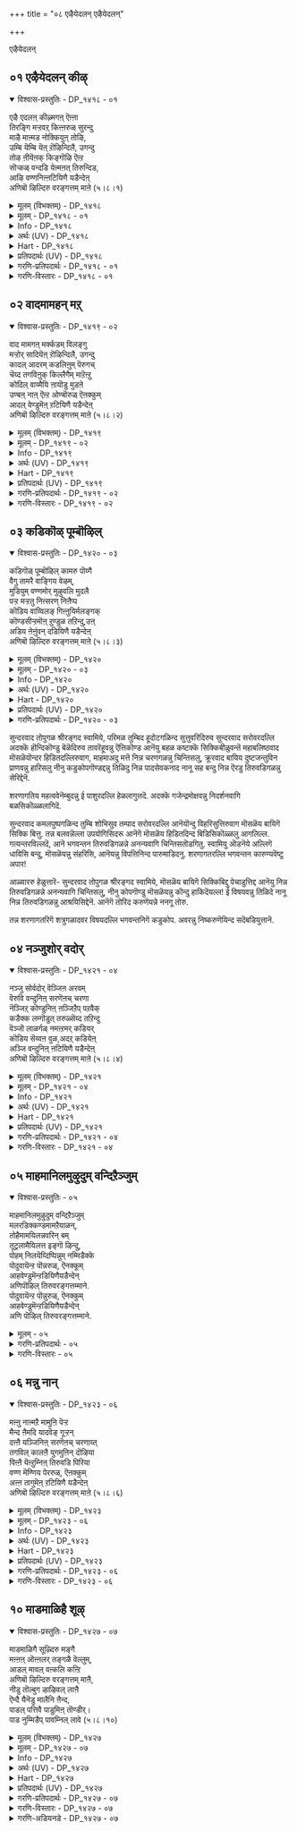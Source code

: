 +++
title = "०८ एऴैयेदलन् एऴैयेदलन्"

+++

एऴैयेदलन्

## ०१ एऴैयेदलन् कीऴ्

<details open><summary>विश्वास-प्रस्तुतिः - DP_१४१८ - ०१</summary>

एऴै एदलऩ् कीऴ्मगऩ् ऎऩ्ऩा  
तिरङ्गि मऱ्ऱवऱ् किऩ्ऩरुळ् सुरन्दु  
माऴै माऩ्मड नोक्कियुऩ् तोऴि,  
उम्बि यॆम्बि यॆऩ् ऱॊऴिन्दिलै, उगन्दु  
तोऴ ऩीयॆऩक् किङ्गॊऴि ऎऩ्ऱ  
सॊऱ्कळ् वन्दडि येऩ्मऩत् तिरुन्दिड,  
आऴि वण्णनिऩ्ऩटियिणै यडैन्देऩ्  
अणिबॊ ऴिल्दिरु वरङ्गत्तम् माऩे (५।८।१)
</details>

<details><summary>मूलम् (विभक्तम्) - DP_१४१८</summary>

१४१८ ## एऴै एदलऩ् कीऴ्मगऩ् ऎऩ्ऩादु   
इरङ्गि * मऱ्ऱु अवऱ्कु इऩ् अरुळ् सुरन्दु *   
माऴै माऩ् मड नोक्कि उऩ् तोऴि *   
उम्बि ऎम्बि ऎऩ्ऱु ऒऴिन्दिलै ** उगन्दु   
तोऴऩ् नी ऎऩक्कु इङ्गु ऒऴि ऎऩ्ऱ   
सॊऱ्कळ् वन्दु * अडियेऩ् मऩत्तु इरुन्दिड *   
आऴि वण्ण निऩ् अडि इणै अडैन्देऩ् *   
अणि पॊऴिल् तिरुवरङ्गत्तु अम्माऩे १
</details>

<details><summary>मूलम् - DP_१४१८ - ०१</summary>

एऴै एदलऩ् कीऴ्मगऩ् ऎऩ्ऩा  
तिरङ्गि मऱ्ऱवऱ् किऩ्ऩरुळ् सुरन्दु  
माऴै माऩ्मड नोक्कियुऩ् तोऴि,  
उम्बि यॆम्बि यॆऩ् ऱॊऴिन्दिलै, उगन्दु  
तोऴ ऩीयॆऩक् किङ्गॊऴि ऎऩ्ऱ  
सॊऱ्कळ् वन्दडि येऩ्मऩत् तिरुन्दिड,  
आऴि वण्णनिऩ्ऩटियिणै यडैन्देऩ्  
अणिबॊ ऴिल्दिरु वरङ्गत्तम् माऩे (५।८।१)
</details>

<details><summary>Info - DP_१४१८</summary>

{'uv_id': 'PT_५_८', 'rAga': 'Dhanyāsi / तऩ्यासि', 'tAla': 'Ādi / आदि', 'bhAva': 'Self'}
</details>

<details><summary>अर्थः (UV) - DP_१४१८</summary>

एऴै सत्रु नीस जादि ऎऩ्ऱु निऩैक्कामल् मिक्क तयैयुडऩ् अन्द कुहऩुक्कु इऩिय अरुळ् सुरन्दु रामऩ् मिरुदुवाऩ माऩ् पोऩ्ऱ पार्वैयुडैय सीदै उऩ् तोऴि उऩ् तम्बियाऩ लक्ष्मणऩ् ऎऩ् तम्बि ऎऩ्ऱु सॊऩ्ऩदुडऩ् विडादवऩाय् मगिऴ्न्दु नी ऎऩक्कु तोऴऩ् इङ्गे निल् ऎऩ्ऱ सॊऱ्कळ् वन्दु ऎऩ् मऩदिल् आऴप् पदिन्दिड कडल् पोऩ्ऱ निऱमुडैयवऩे! उऩ् पादङ्गळिल् सरणमडैन्देऩ् अऴगिय सोलैगळ् सूऴ्न्द तिरुवरङ्गत्तिलुळ्ळ पॆरुमाऩे!
</details>

<details><summary>Hart - DP_१४१८</summary>

You did not consider that the boatman Guhan  
was poor and low-caste, or that he was not your relative,  
but gave your sweet grace to him  
and even told him that your wife, the innocent doe-eyed Sita,  
was his sister-in-law and that your brother Lakshmaṇa was his brother:  
You told him happily, “You are my friend: Stay here with me:”  
I heard those words and they stay in my mind:  
O you with the color of the dark ocean,  
I have come to you and worship your feet: You are my refuge,  
god of Thiruvarangam surrounded by beautiful groves:
</details>

<details><summary>प्रतिपदार्थः (UV) - DP_१४१८</summary>

**एऴै एदलऩ्** = एऴै सत्रु; **कीऴ्मगऩ्** = नीस जादि; **ऎऩ्ऩादु** = ऎऩ्ऱु निऩैक्कामल्; **इरङ्गि मऱ्ऱु** = मिक्क तयैयुडऩ्; **अवऱ्कु** = अन्द कुहऩुक्कु; **इऩ् अरुळ्** = इऩिय अरुळ्; **सुरन्दु** = सुरन्दु रामऩ्; **माऴै** = मिरुदुवाऩ; **माऩ् मड** = माऩ् पोऩ्ऱ; **नोक्कि** = पार्वैयुडैय; **उऩ् तोऴि** = सीदै उऩ् तोऴि; **उम्बि** = उऩ् तम्बियाऩ; **ऎम्बि ऎऩ्ऱु** = लक्ष्मणऩ् ऎऩ् तम्बि; **ऎऩ्ऱु** = ऎऩ्ऱु सॊऩ्ऩदुडऩ्; **ऒऴिन्दिलै उगन्दु** = विडादवऩाय् मगिऴ्न्दु; **तोऴऩ् नी ऎऩक्कु** = नी ऎऩक्कु तोऴऩ्; **इङ्गु ऒऴि ऎऩ्ऱ** = इङ्गे निल् ऎऩ्ऱ; **सॊऱ्कळ् वन्दु** = सॊऱ्कळ् वन्दु; **अडियेऩ् मऩत्तु** = ऎऩ् मऩदिल्; **इरुन्दिड** = आऴप् पदिन्दिड; **आऴि वण्ण!** = कडल् पोऩ्ऱ निऱमुडैयवऩे!; **निऩ् अडियिणै** = उऩ् पादङ्गळिल्; **अडैन्देऩ्** = सरणमडैन्देऩ्; **अणि** = अऴगिय; **पॊऴिल्** = सोलैगळ् सूऴ्न्द; **तिरुवरङ्गत्तु** = तिरुवरङ्गत्तिलुळ्ळ; **अम्माऩे!** = पॆरुमाऩे!
</details>

<details><summary>गरणि-प्रतिपदार्थः - DP_१४१८ - ०१</summary>

एऴै = अज्ञानि, एदलन् = परकीय, कीऴ् महन् = कीळुजातियवनु \(नीचकर्मदवनु\), ऎन्नादु = ऎन्नदॆ, इरङ्गि = कृपॆदोरि, मट्रु = मत्तु अवऱ् कु = अवनिगॆ, इन् अरुळ् = इनिदाद अनुग्रहवन्नु, शुरन्दु= सुरिसि, माऴैमान् = मुग्धवाद जिङ्कॆय, मडनोक्कि = निष्कपट नोटदवळाद, \(इवळु\), उन् तोऴि = निन्न गॆळति, ऎम्बि = नन्न तम्मनु, उम्बि = निन्न तम्म, ऎन्ऱु = ऎन्दु हेळि, ऒऴिन्दिलै = \(इवुगळिन्द\) दूरवागिरदॆ, उहन्दु = हर्षगॊण्डु, तॊऴिन् नी ऎनक्कु = नीनु नन्न गॆळॆय, इङ्गु ऒऴि = इल्लिये बिद्दिरु, ऎन्ऱ = ऎम्ब, शॊऱ् हळ्= मातुगळु, वन्दु = बन्दु, अडियेन् मनत्तु = पादसेवकन मनदल्लि, इरुन्दिड = निन्तिरलागि, आऴिवण्ण = कडलिन बण्णदवने, निन् अडि इणै = निन्न ऎरडु पादगळन्नु, अडैन्देन् = सेरिद्देनॆ, अणि पॊऴिल् = सुन्दरवाद तोपुगळ, तिरु अरङ्गत्तु अम्माने = पवित्रवाद श्रीरङ्गद स्वामिये. 
</details>

<details><summary>गरणि-विस्तारः - DP_१४१८ - ०१</summary>

अज्ञानि, अन्य, अन्त्यज ऎन्नदॆ अवनिगॆ कृपॆदोरि, इनिदाद अनुग्रहवन्नु सुरिसि, मुग्धजिङ्कॆय हागॆ निष्कपटद नोटदवळाद इवळु निन्न गॆळति, नन्न तम्मनाद इवनु निन्न तम्म’ ऎन्दु हेळि, ई मातुगळिन्द दूरवागिरदॆ हर्षगॊण्ड ’नीनु नन्न गॆळॆय इल्लिये इरु’ ऎम्ब मातुगळु बन्दु ई पादसेवकन मनदल्लि निन्तिरलागि, सुन्दरवाद तोपुगळ पवित्रवाद श्रीरङ्गदस्वामिये, कडलवण्णने, निन्न ऎरडु पादगळन्नु सेरिद्देनॆ. 

सर्वेश्वरनिगॆ जातियागलि, विद्यॆयागलि, परिचयवागलि, हिरिमॆयागलि मुख्यवल्ल. अनन्यवाद भक्तिये मुख्य. शरणागतनु यारादरेनु? नम्बिकॆय ई विषयक्कॆ प्रत्यक्ष निदर्शनगळिवॆ. ई पाशुरदल्लि ’गुह’न विषय बन्दिदॆ. 

श्रीराम, लक्ष्मण, सीतॆयरु नारुमडियुट्टु हदिनाल्कुवर्षद वनवासक्कॆन्दु अयोध्यॆयिन्द हॊरटरु. गङ्गानदियन्नु दाटुवुदक्कॆ गुहनु अवरिगॆ सहायकनादनु. अवनु कीळुजातियवनु. श्रीरामनिगॆ तिळियदवनु. यारो हॊसबनु. इदन्नरिते गुहनिगॆ श्रीरामनु पूर्णानुग्रहमाडिद्दु. नीनु नन्न गॆळॆयनागि इल्लिये इरु. इवळु नन्न मडदि. भीरु, साध्वि, सुन्दरि, इन्नु मेलॆ इवळु निन्न गॆळति. इवनु नन्न तम्म. इन्नु मेलॆ इवनु निन्न तम्मने” – हीगॆ, श्रीरामनु तन्नन्नू तन्न मडदियाद सीतॆयन्नू, तम्मनाद लक्ष्मणनन्नू गुहनिगॆ परिचयमाडिकॊट्टद्दु. 

आळ्वाररु हेळुत्तारॆ- स्वामी, कडलवण्णने, श्रीरङ्गनाथने, नीनु हिन्दॆ गुहनिगॆ इत्त वचनवन्नु पालिसि अवनन्नु उद्धरिसिदॆ. अवनिगित्त निन्न वचनवे ईग नन्न मनदल्लि नॆलॆनिन्तिदॆ. आद्दरिन्दले, नानु निन्न पादसेवकनागि, निन्न तिरुवडिगळन्नु आश्रयिसिद्देनॆ. गुहनिगॆ अनुग्रहिसिद हागॆये, नन्नन्नु कडॆगणिसदॆ, ननगॆ अनुग्रहिसु.
</details>

## ०२ वादमामहन् मऱ्

<details open><summary>विश्वास-प्रस्तुतिः - DP_१४१९ - ०२</summary>

वाद मामगऩ् मर्क्कडम् विलङ्गु  
मऱ्ऱोर् सादियॆऩ् ऱॊऴिन्दिलै, उगन्दु  
कादल् आदरम् कडलिऩुम् पॆरुगच्  
चॆय्द तगविऩुक् किल्लैगैम् माऱॆऩ्ऱु  
कोदिल् वाय्मैयि ऩायॊडु मुडऩे  
उण्बऩ् नाऩ् ऎऩ्ऱ ओण्बॊरुळ् ऎऩक्कुम्  
आदल् वेण्डुमॆऩ् ऱटियिणै यडैन्देऩ्  
अणिबॊ ऴिल्दिरु वरङ्गत्तम् माऩे (५।८।२)
</details>

<details><summary>मूलम् (विभक्तम्) - DP_१४१९</summary>

१४१९ वाद मा मगऩ् मर्क्कडम् विलङ्गु *   
मऱ्ऱु ओर् सादि ऎऩ्ऱु ऒऴिन्दिलै * उगन्दु   
कादल् आदरम् कडलिऩुम् पॆरुगच् *   
सॆय्दगविऩुक्कु इल्लै कैम्माऱु ** ऎऩ्ऱु   
कोदु इल् वाय्मैयिऩायॊडुम् उडऩे *   
उण्बऩ् नाऩ् ऎऩ्ऱ ऒण् पॊरुळ् * ऎऩक्कुम्   
आदल् वेण्डुम् ऎऩ्ऱु अडि इणै अडैन्देऩ् *   
अणि पॊऴिल् तिरुवरङ्गत्तु अम्माऩे २
</details>

<details><summary>मूलम् - DP_१४१९ - ०२</summary>

वाद मामगऩ् मर्क्कडम् विलङ्गु  
मऱ्ऱोर् सादियॆऩ् ऱॊऴिन्दिलै, उगन्दु  
कादल् आदरम् कडलिऩुम् पॆरुगच्  
चॆय्द तगविऩुक् किल्लैगैम् माऱॆऩ्ऱु  
कोदिल् वाय्मैयि ऩायॊडु मुडऩे  
उण्बऩ् नाऩ् ऎऩ्ऱ ओण्बॊरुळ् ऎऩक्कुम्  
आदल् वेण्डुमॆऩ् ऱटियिणै यडैन्देऩ्  
अणिबॊ ऴिल्दिरु वरङ्गत्तम् माऩे (५।८।२)
</details>

<details><summary>Info - DP_१४१९</summary>

{'uv_id': 'PT_५_८', 'rAga': 'Dhanyāsi / तऩ्यासि', 'tAla': 'Ādi / आदि', 'bhAva': 'Self'}
</details>

<details><summary>अर्थः (UV) - DP_१४१९</summary>

वेऱु सादियिल् पिऱन्दवऩ् ऎऩ्ऱु विलङ्गु सादियिल् पिऱन्द कुरङ्गु वायुविऩ् सिऱन्द पुत्रऩ् ऎऩ्ऱु कैविडामल् उगन्दुम् कादलुम् आदरवुम् कडलैक्काट्टिलुम् अदिगमाग पॆरुग सॆय्द उमक्कु कैम्माऱु इल्लै ऎऩ्ऱुम् कुऱ्ऱमऱ्ऱवऩाग इऩिमैयाग उण्मै पेसिय उम्मोडु कूडियिरुन्दु उण्बेऩ् नाऩ् ऎऩ्ऱु अऩुमऩैक्कुऱित्तु कूऱिय अऴगिय अर्थमाऩदु ऎऩक्कुम् ऎऩ् विषयत्तिलुम् उण्डाग वेण्डुम् ऎऩ्ऱु करुदि उऩ् पादङ्गळिल् सरणमडैन्देऩ् अऴगिय सोलैगळ् सूऴ्न्द तिरुवरङ्गत्तिलुळ्ळ पॆरुमाऩे!
</details>

<details><summary>Hart - DP_१४१९</summary>

You did not think Hanuman, the son of Vāyu,  
was born as a mere animal: You did not ignore him  
because he belonged to the clan of monkeys  
but you happily accepted him as a friend,  
and your kindness was immeasurable, larger than the ocean:  
You told him lovingly,  
“There is nothing that I can return for all the things  
that you have done for me: I will eat with you:”  
Thinking that you would show the same kindness  
you showed to Hanuman to me, your faithful servant,  
I have come to you to worship your feet:  
You are the god of Thiruvarangam surrounded with beautiful groves:
</details>

<details><summary>प्रतिपदार्थः (UV) - DP_१४१९</summary>

**मऱ्ऱोर् सादि** = वेऱु सादियिल्; **ऎऩ्ऱु** = पिऱन्दवऩ् ऎऩ्ऱु; **विलङ्गु** = विलङ्गु सादियिल्; **मर्क्कडम्** = पिऱन्द कुरङ्गु; **वाद मा मगऩ्** = वायुविऩ् सिऱन्द पुत्रऩ्; **ऒऴिन्दिलै** = ऎऩ्ऱु कैविडामल्; **उगन्दु** = उगन्दुम्; **कादल् आदरम्** = कादलुम् आदरवुम्; **कडलिऩुम्** = कडलैक्काट्टिलुम्; **पॆरुग** = अदिगमाग पॆरुग; **सॆय्दगविऩुक्कु** = सॆय्द उमक्कु; **कैम्माऱु ऎऩ्ऱु** = कैम्माऱु; **इल्लै** = इल्लै ऎऩ्ऱुम्; **कोदु इल्** = कुऱ्ऱमऱ्ऱवऩाग इऩिमैयाग; **वाय्मैयिऩायॊडुम्** = उण्मै पेसिय; **उडऩे** = उम्मोडु कूडियिरुन्दु; **उण्बऩ् नाऩ्** = उण्बेऩ् नाऩ् ऎऩ्ऱु; **ऎऩ्ऱ** = अऩुमऩैक्कुऱित्तु कूऱिय; **ऒण् पॊरुळ्** = अऴगिय अर्थमाऩदु; **ऎऩक्कुम्** = ऎऩक्कुम्; **आदल्** = ऎऩ् विषयत्तिलुम्; **वेण्डुम् ऎऩ्ऱु** = उण्डाग वेण्डुम् ऎऩ्ऱु करुदि; **निऩ् अडियिणै** = उऩ् पादङ्गळिल्; **अडैन्देऩ्** = सरणमडैन्देऩ्; **अणि पॊऴिल्** = अऴगिय सोलैगळ् सूऴ्न्द; **तिरुवरङ्गत्तु** = तिरुवरङ्गत्तिलुळ्ळ; **अम्माऩे!** = पॆरुमाऩे!
</details>

<details><summary>गरणि-प्रतिपदार्थः - DP_१४१९ - ०२</summary>

वादम् = वायुविन, मामहन् = हिरिय मगनाद, मऱ् कडम् = मर्कटवॆम्ब, विलङ्गु = प्राणिगळल्लि, मट्रु ओर् = बेरॊन्दु, शादि ऎन्ऱु = जाति ऎन्दु, ऒऴिन्दिलै = दूरीकरिसदॆ, उहन्दु = हर्षगॊण्डु, कादल् = प्रेमवू, आदरम् = आदरवू कडलिनुम् = कडलिगिन्तलू मिगिलागि, पॆरुह = बॆळॆयलु, शॆय् = माडिद, तहविनुक्कू = उपकारगळिगॆ, कैम्माऱु इल्लै = प्रत्युपकारवे इल्ल, ऎन्ऱु = ऎन्दु, कोदु इल् = कॊरतॆ इल्लद, वाय् मैयिनायॊडु = सत्यवाक्यदवनाद निन्नॊडनॆ, उडने = कूडि, उण् बन् नान् = उण्णुवॆनु नानु, ऎन्ऱ = ऎन्नुव, ऒण् पॊरुळ् = साटियिल्लद विषयवन्नु, ऎनक्कूम् = ननगू सह, आदल् वेण्डुम् = आगिसबेकु, ऎन् = ऎन्दु, अडि इणै = ऎरडु तिरुवडिगळन्नु, अडैन्देन् = सेरिद्देनॆ, अणिपॊऴिल् = सुन्दर तोपुगळ, तिरु अरङ्गत्तु = पवित्रवाद श्रीरङ्गद, अम्माने = स्वामिये. 
</details>

<details><summary>गरणि-विस्तारः - DP_१४१९ - ०२</summary>

सुन्दरवाद तोपुगळ श्रीरङ्गद स्वामिये, वायुविन श्रेष्ठपुत्रनादरू, प्राणिगळल्लि मर्कटवॆम्ब बेरॊन्दु जातियवनु ऎन्दु दूरीकरिसदॆ, हर्षगॊण्डु, प्रेमवू आदरवू कडलिगिन्तलू मिगिलागि बॆळॆसि, \(अवनु\) माडिद उपकारगळिगॆ प्रत्युपकारवे इल्लवॆन्दु कॊरॆतॆयिल्लद सत्यवाक्यदवनाद निन्नॊडनॆ कूडि नानु उण्णुवॆनु ऎम्ब साटियिल्लद \(अपरूपवाद\) विषयवन्नु ननगू सह आगिसबेकु ऎन्दु निन्न ऎरडु तिरुवडिगळन्नु सेरिद्देनॆ. 

हिन्दिन पाशुरदल्लि गुहन सेवॆय विषयवन्नु हेळलायितु. तन्नन्तॆये मानवनादरू सह, ऎल्ल रीतियल्लू तनगिन्तलू कीळाद गुहन सेवॆगॆ स्वामियु मान्यतॆकॊट्टु अवनन्नु तन्न आत्मीयबन्धुवागिये परिगणिसिद विषय अदु. 

ई पाशुरदल्लि प्राणिवर्गक्कॆ सेरिद वानरनॊब्बन सेवॆयन्नु भगवन्तनु स्वीकरिसदनॆम्ब विषयवन्नु हेळलागुत्तिदॆ. हनुमन्तनु वायुविन श्रेष्ठपुत्रने दिट. आदरॆ, अवनु मर्कट जातिय प्राणिवर्गक्कॆ सेरिदवनु. मानवनिगिन्तलू कीळॆन्दु परिगणिसुवुदर बदलागि, अवन भक्तियन्नु, सेवातत्परतॆयन्नु मुन्दिट्टु भगवन्तनु अवन मेलॆ अपारवाद प्रेमादरगळन्नु तोरिदनु. 

आळ्वाररु हेळुत्तारॆ- अणियाद तोपुगळिन्द तुम्बिद श्रीरङ्गद स्वामिये. निन्न किङ्करर मेलॆ निन्न कृपादरगळु ऎष्टॆन्दु हेळलि? कपिकुलक्कॆ सेरिदवनाद हनुमन्तन सेवॆयन्नु नीनु अत्यादरदिन्द स्वीकरिसिदॆयल्ल\! “निन्न उपकारक्कॆ प्रत्युपकार माडलारॆ”नॆन्दु अवनिगॆ हेळिदॆयल्ल\! अवनिगॆ निन्न सहभोजन माडिसिदॆयल्ल\! अवन मेलॆ निन्न कृपादरगळु ऎष्टु अपार\! स्वामी, इदन्नु तिळिदे, नानु निन्न तिरुवडिगळन्नु आश्रयिसिद्देनॆ. निन्न अनन्यसेवकनाद हनुमन्तन हागॆ नन्नन्नू निन्न पादसेवकनागि स्वीकरिसि, अनुग्रहिसु. 

श्रीरामनु हनुमन्तनॊडनॆ सहभोजन माडिद विषय- श्रीरामनु रावणनन्नु वधिसिद तरुवाय, अवन तम्मनाद विभीषणनिगॆ लङ्काधिपत्यवन्नु कट्टि, अनन्तर तन्न परिवारदॊन्दिगॆ पुष्पकविमानदल्लि कुळितु अयोध्यॆगॆ हॊरटनु. दारियल्लि भरद्वाज महर्षिगळ आश्रम. अवर कोरिकॆयल्लि श्रीरामनु अल्लि तङ्गि, अवर आतिथ्यवन्नु स्वीकरिसबेकायितु. हदिनाल्कु वर्षगळु मुगिद मरुदिनवे अयोध्यॆगॆ हिन्तिरुगुवॆनॆन्दु श्रीरामनु भरतनिगॆ मातुकॊट्टिद्दनु. इट्टगडुवु मिञ्चितॆन्दरॆ, तानु अग्निप्रवेश माडुवुदागि भरतनू हेळिद्दनु. भरद्वाजाश्रमदल्लि ई विषय श्रीरामनिगॆ नॆनपायितु. तन्न तम्मन अग्निप्रवेशद विपत्तन्नु तडॆयलु हनुमन्तनिगॆ मात्रवे साध्यवॆन्दु योचिसि, तानु हिन्तिरुगुत्तिरुव विषयवन्नू भरद्वाजाश्रमद आतिथ्यद विषयवन्नू भरतनिगॆ कूडले तिळिसि बरबेकॆन्दु हनुमन्तनिगॆ आज्ञापिसिदनु. हागॆये हनुमन्तनु भरतनु वासिसुत्तिद्द नन्दीग्रामक्कॆ होगि, अवनिगॆ शुभसमाचारवन्नु तिळिसि, अवन अग्निप्रवेशवन्नु तप्पिसि मत्तॆ भरद्वाजाश्रमक्कॆ हिन्तिरुगिदनु. आ वेळॆगॆ भोजनातिथ्य नडॆयुत्तित्तु. श्रीरामनॊब्बने हनुमन्तनिगागि ऎदुरु नोडुत्तिद्दनु. भरतन विषयवागि शुभसमाचारवन्नु केळि श्रीरामनु हर्षिसिदनु. “हनुमन्त, निन्न उपकारक्कॆ नानु प्रत्युपकारवन्नु माडलारॆ. बा, नानू नीनू सह भोजनमाडोण” ऎन्दु हेळुत्ता, अत्यादरदिन्द अवनन्नु आलिङ्गिसिकॊण्डु, तन्न ऎलॆयल्ले अवनिगू उणिसिदनु. इदु कतॆ. 

श्रीरामनिगॆ हनुमन्तनु माडिद \(साहसपूर्णवाद\) सेवाकैङ्कर्यगळु हलवारु- सुग्रीवनॊडनॆ श्रीरामन सख्य माडिसिद्दु. सीतादेवियन्नु हुडुकुवुदक्कागि दक्षिण समुद्रवन्नु हारि दाटिद्दु. लङ्कॆयल्लि सीतादेवियन्नु कण्डुकॊण्डु, आकॆगॆ श्रीरामन मुद्रॆयुङ्गुरवन्नु कॊट्टद्दु. श्रीरामदूतनागि, लङ्कॆयन्नु सुट्टद्दु. सीतादेवियिन्द चूडामणियन्नु गुरुतागि पडॆदद्दु. मत्तॆ लङ्कॆयल्लि नडॆद युद्धदल्लि रामलक्ष्मणरु मूर्छॆगॊण्डाग, वनौषधिगळिन्द समृद्धवाद पर्वतवन्ने ऎत्ति लङ्कॆगॆ तन्दु, रामलक्ष्मणरन्नु बदुकिसिकॊण्डद्दु, भरद्वाजाश्रमदिन्द भरतनिगॆ श्रीरामन पुनरागमनद शुभसन्देशवन्नु तलुपिसि, अवन अग्निप्रवेशवन्नु सकालदल्लि तडॆदद्दु. इवुगळल्लॆल्ला तिलकप्रायवादद्दु भरतन प्राणवन्नुळिसिद्दु. अदक्कागि श्रीरामन अपारवाद मॆच्चुगॆ.
</details>

## ०३ कडिकॊळ् पूम्बॊऴिल्

<details open><summary>विश्वास-प्रस्तुतिः - DP_१४२० - ०३</summary>

कडिगॊळ् पूम्बॊऴिल् कामरु पॊय्गै  
वैगु तामरै वाङ्गिय वेऴम्,  
मुडियुम् वण्णमोर् मुऴुवलि मुदलै  
पऱ्ऱ मऱ्ऱतु निऩ्सरण् निऩैप्प  
कॊडिय वाय्विलङ् गिऩ्ऩुयिर्मलङ्गक्  
कॊण्डसीऱ्ऱमॊऩ् ऱुण्डुळ तऱिन्दु,उऩ्  
अडिय ऩेऩुंवन् दडियिणै यडैन्देऩ्  
अणिबॊ ऴिल्दिरु वरङ्गत्तम् माऩे (५।८।३)
</details>

<details><summary>मूलम् (विभक्तम्) - DP_१४२०</summary>

१४२० कडि कॊळ् पूम् पॊऴिल् कामरु पॊय्गै *   
वैगु तामरै वाङ्गिय वेऴम् *   
मुडियुम् वण्णम् ओर् मुऴु वलि मुदलै   
पऱ्ऱ * मऱ्ऱु अदु निऩ् सरण् निऩैप्प **   
कॊडिय वाय् विलङ्गिऩ् उयिर् मलङ्गक् *   
कॊण्ड सीऱ्ऱम् ऒऩ्ऱु उण्डु उळदु अऱिन्दु * उऩ्   
अडियऩेऩुम् वन्दु अडि इणै अडैन्देऩ् *   
अणि पॊऴिल् तिरुवरङ्गत्तु अम्माऩे ३
</details>

<details><summary>मूलम् - DP_१४२० - ०३</summary>

कडिगॊळ् पूम्बॊऴिल् कामरु पॊय्गै  
वैगु तामरै वाङ्गिय वेऴम्,  
मुडियुम् वण्णमोर् मुऴुवलि मुदलै  
पऱ्ऱ मऱ्ऱतु निऩ्सरण् निऩैप्प  
कॊडिय वाय्विलङ् गिऩ्ऩुयिर्मलङ्गक्  
कॊण्डसीऱ्ऱमॊऩ् ऱुण्डुळ तऱिन्दु,उऩ्  
अडिय ऩेऩुंवन् दडियिणै यडैन्देऩ्  
अणिबॊ ऴिल्दिरु वरङ्गत्तम् माऩे (५।८।३)
</details>

<details><summary>Info - DP_१४२०</summary>

{'uv_id': 'PT_५_८', 'rAga': 'Dhanyāsi / तऩ्यासि', 'tAla': 'Ādi / आदि', 'bhAva': 'Self'}
</details>

<details><summary>अर्थः (UV) - DP_१४२०</summary>

मणम् मिक्क सोलैगळाल् सूऴ्न्द कवर्चिगरमाऩ पॊय्गैयिल् इरुक्कुम् तामरैप्पूवै पऱित्त याऩैयै तऩ् साबम् मुडियुम् वण्णम् ओरु पूर्ण पलमुडैय मुदलै पऱ्ऱ मेलुम् अन्द याऩैयऩदु उऩ्ऩै सरणमडैय कॊडिय उयिर् पोगुम्बडि उऩक्कु कडुम् कोबम् उण्डाऩदु अन्द कोबत्तै अऱिन्द उऩ् पक्तऩाऩ नाऩ् वन्दु उऩ् पादङ्गळिल् सरणमडैन्देऩ् अऴगिय सोलैगळ् सूऴ्न्द तिरुवरङ्गत्तिलुळ्ळ पॆरुमाऩे!
</details>

<details><summary>Hart - DP_१४२०</summary>

When Gajendra the elephant worshipped you  
with a lotus flower that bloomed in a lovely pond  
in a grove full of fragrant flowers  
and a strong crocodile caught his feet,  
he thought of you as his refuge and called to you in pain:  
Enraged at the cruel crocodile with its evil mouth, you destroyed it:  
I understand that you can become angry even to that extent  
to save your devotees:  
I have come to you as my refuge and worship you  
O god of Thiruvarangam surrounded by beautiful groves:
</details>

<details><summary>प्रतिपदार्थः (UV) - DP_१४२०</summary>

**कडि कॊळ्** = मणम् मिक्क; **पूम् पॊऴिल्** = सोलैगळाल् सूऴ्न्द; **कामरु** = कवर्चिगरमाऩ; **पॊय्गै** = पॊय्गैयिल्; **वैगु तामरै** = इरुक्कुम् तामरैप्पूवै; **वाङ्गिय वेऴम्** = पऱित्त याऩैयै; **मुडियुम् वण्णम्** = तऩ् साबम् मुडियुम् वण्णम्; **ओर् मुऴु** = ओरु पूर्ण; **वलि मुदलै** = पलमुडैय मुदलै; **पऱ्ऱ मऱ्ऱु** = पऱ्ऱ मेलुम्; **अदु** = अन्द याऩैयऩदु; **निऩ्** = उऩ्ऩै; **सरण् निऩैप्प** = सरणमडैय; **कॊडिय** = कॊडिय; **उयिर् मलङ्ग** = उयिर् पोगुम्बडि उऩक्कु; **कॊण्ड सीऱ्ऱम् ऒऩ्ऱु** = कडुम् कोबम्; **उण्डु** = उण्डाऩदु; **उळदु अऱिन्दु** = अन्द कोबत्तै अऱिन्द; **उऩ् अडियऩेऩुम्** = उऩ् पक्तऩाऩ; **वन्दु** = नाऩ् वन्दु; **निऩ् अडियिणै** = उऩ् पादङ्गळिल्; **अडैन्देऩ्** = सरणमडैन्देऩ्; **अणि पॊऴिल्** = अऴगिय सोलैगळ् सूऴ्न्द; **तिरुवरङ्गत्तु** = तिरुवरङ्गत्तिलुळ्ळ; **अम्माऩे!** = पॆरुमाऩे!
</details>

<details><summary>गरणि-प्रतिपदार्थः - DP_१४२० - ०३</summary>

कडिकॊळ् = परिमळतुम्बिद, पूपॊऴिल् = हूतोटगळिन्द सुत्तुवरिद, कामरु = सुन्दरवाद, पॊय् है = सरोवरदल्लि, वैहु = हॊन्दिकॊण्डिरुव \(बॆळॆयुत्तिरुव\), तामरै = तावरॆहूवन्नु, वाङ्गिय = \(कित्तु\) ऎत्तिकॊण्ड, वेऴम् = आनॆयु, मुडियुम् वण्णम् = पूर्ण आपत्तिनल्लिरुवन्तॆ, ओर् मुऴुवलि = पूर्णशक्तियदाद ऒन्दु, मुदलै पट्र = मॊसळॆय हिडितदल्लिरुवाग, मट्रु अदु = मत्तॆ अदु, निन् = निन्न, शरण् = चरणगळन्नु, निनैप्प = चिन्तिसलु, कॊडिय वाय् = क्रूरवाद बायिय, विलङ्गिन् = प्राणिय, उयिर् मलङ्ग = प्राणवन्नु तॆगॆयलु, कॊण्ड शीट्रम् ऒन्ऱु = तन्दुकॊण्ड महातोपवॊन्दन्नु, उण्डु उळदु = \(नीनु\) उळ्ळद्दागिरुवुदन्नु, अऱिन्दु = तिळिदु, उन् अडियनेनुम् = निन्न पादसेवकनाद नानू सह, वन्दु= बन्दु, अडि इणै = ऎरडु तिरुवडिगळन्नु, अडैन्देन् = सेरिद्देनॆ, अणि पॊऴिल् = सुन्दरवाद तोपुगळ, तिरुअरङ्गत्तु अम्माने = श्रीरङ्गद स्वामिये. 

मनुष्यनिगॆ जनन मरणवे मॊसळॆ. ई हुट्टु=साविन पुनरावर्तनॆयिन्द तप्पिसिकॊळ्ळलु अवनु भगवन्तनन्नु शरणुहोगबेकु. स्वामियु करुणॆयिन्द पूर्वजन्मद भयदिन्द अवनन्नु बिडिसि, अवनिगॆ अमरत्ववन्नुण्टुमाडुत्तानॆ.
</details>

सुन्दरवाद तोपुगळ श्रीरङ्गद स्वामिये, परिमळ तुम्बिद हूदोटगळिन्द सुत्तुवरिदिरुव सुन्दरवाद सरोवरदल्लि अदक्कॆ हॊन्दिकॊण्डु बॆळॆदिरुव तावरॆहूवन्नु ऎत्तिकॊण्ड आनॆयु बहळ कष्टक्कॆ सिक्किबीळुवन्तॆ महाबलिष्ठवाद मॊसळॆयॊन्दर हिडितदल्लिरुवाग, माहमाअदु मत्तॆ निन्न चरणगळन्नु चिन्तिसलु, क्रूरवाद बायिय दुष्टजन्तुविन प्राणवन्नु हारिसलु नीनु कडुकोपगॊण्डद्दन्नु तिळिदु निन्न पादसेवकनाद नानू सह बन्दु निन्न ऎरडु तिरुवडिगळन्नु सेरिद्देनॆ. 

शरणागतिय महत्ववेनॆम्बुदन्नु ई पाशुरदल्लि हेळलागुत्तदॆ. अदक्कॆ गजेन्द्रमोक्षवन्नु निदर्शनवागि बळसिकॊळ्ळलागिदॆ. 

सुन्दरवाद कमलपुष्पगळिन्द तुम्बि शोभिसुव तम्पाद सरोवरदल्लि आनॆयॊन्दु विहरिसुत्तिरुवाग मॊसळॆय बायिगॆ सिक्कि बित्तु. तन्न बलवन्नॆल्ला उपयोगिसिदरू आनॆगॆ मॊसळॆय हिडितदिन्द बिडिसिकॊळ्ळलु आगलिल्ल. गत्यन्तरविल्लदॆ, आनॆ भगवन्तन तिरुवडिगळन्ने अनन्यवागि चिन्तिसतॊडगितु. स्वामियु ऒडनॆये अल्लिगॆ धाविसि बन्दु, मॊसळॆयन्नु संहरिसि, आनॆयन्नु विपत्तिनिन्द पारुमाडिदनु. शरणागतरल्लि भगवन्तन कारुण्यवॆष्टु अपार\! 

आळ्वाररु हेळुत्तारॆ- सुन्दरवाद तोपुगळ श्रीरङ्गद स्वामिये, मॊसळॆय बायिगॆ सिक्किबिद्दु पेचाडुत्तिद्द आनॆयु निन्न तिरुवडिगळन्ने अनन्यवागि चिन्तिसलु, नीनु कोपगॊण्डु मॊसळॆयन्नु कॊन्दु हाकिदॆयल्ल\! ई विषयवन्नु तिळिदे नानू निन्न तिरुवडिगळन्नु आश्रयिसिद्देनॆ. आनॆगॆ तोरिद करुणॆयन्ने ननगू तोरु.

तन्न शरणागतरिगॆ शत्रुगळादवर विषयदल्लि भगवन्तनिगॆ कडुकोप. अवरन्नु निष्करुणॆयिन्द सदॆबडियुत्तानॆ.

## ०४ नञ्जुशोर् वदोर्

<details open><summary>विश्वास-प्रस्तुतिः - DP_१४२१ - ०४</summary>

नञ्जु सोर्वदोर् वॆञ्जिऩ अरवम्  
वॆरुवि वन्दुनिऩ् सरणॆऩच् चरणा  
नॆञ्जिऱ् कॊण्डुनिऩ् ऩञ्जिऱैप् पऱवैक्  
कडैक्क लम्गॊडुत् तरुळ्सॆय्द तऱिन्दु  
वॆञ्जॊ लाळर्गळ् नमऩ्ऱमर् कडियर्  
कॊडिय सॆय्वऩ वुळ,अदऱ् कडियेऩ्  
अञ्जि वन्दुनिऩ् ऩटियिणै यडैन्देऩ्  
अणिबॊ ऴिल्दिरु वरङ्गत्तम् माऩे (५।८।४)
</details>

<details><summary>मूलम् (विभक्तम्) - DP_१४२१</summary>

१४२१ नञ्जु सोर्वदु ओर् वॆम् सिऩ अरवम् *   
वॆरुवि वन्दु निऩ् सरण् ऎऩ सरण् आय् *   
नॆञ्जिल् कॊण्डु निऩ् अम् सिऱैप् पऱवैक्कु *   
अडैक्कलम् कॊडुत्तु अरुळ्सॆय्ददु अऱिन्दु **   
वॆम् सॊलाळर्गळ् नमऩ् तमर् कडियर् *   
कॊडिय सॆय्वऩ उळ * अदऱ्कु अडियेऩ्   
अञ्जि वन्दु निऩ् अडि इणै अडैन्देऩ् *   
अणि पॊऴिल् तिरुवरङ्गत्तु अम्माऩे ४
</details>

<details><summary>मूलम् - DP_१४२१ - ०४</summary>

नञ्जु सोर्वदोर् वॆञ्जिऩ अरवम्  
वॆरुवि वन्दुनिऩ् सरणॆऩच् चरणा  
नॆञ्जिऱ् कॊण्डुनिऩ् ऩञ्जिऱैप् पऱवैक्  
कडैक्क लम्गॊडुत् तरुळ्सॆय्द तऱिन्दु  
वॆञ्जॊ लाळर्गळ् नमऩ्ऱमर् कडियर्  
कॊडिय सॆय्वऩ वुळ,अदऱ् कडियेऩ्  
अञ्जि वन्दुनिऩ् ऩटियिणै यडैन्देऩ्  
अणिबॊ ऴिल्दिरु वरङ्गत्तम् माऩे (५।८।४)
</details>

<details><summary>Info - DP_१४२१</summary>

{'uv_id': 'PT_५_८', 'rAga': 'Dhanyāsi / तऩ्यासि', 'tAla': 'Ādi / आदि', 'bhAva': 'Self'}
</details>

<details><summary>अर्थः (UV) - DP_१४२१</summary>

क्रूरमाऩ सॊऱ्कळैयुडैय यम तूदर्गळ् पयङ्गर वेषत्तुडऩ् कॊडिय सॆयल्गळैच् चॆय्वर् अदऱ्कु नाऩ् पयन्दु विषत्तै उमिऴुम् ऒरु क्रूरमाऩ सुमुगऩ् ऎऩ्ऩुम् पाम्बाऩदु तऩ्ऩैक् कॊल्ल वन्द करुडऩुक्कु पयन्दु उऩ्ऩै सरणमडैय अदैक् काप्पाऱ्ऱियवऩुम् (अवऩुक्कु नॆर्न्द तुऩ्ब निलैयैयुम् अवऩ् सॊल्लैयुम्) उऩ् तिरुवुळ्ळत्तिऱ्कॊण्डु उऩदु अडियवऩाऩ अन्द अऴगिय सिऱगुगळैयुडैय करुडऩुक्कु अप्पाम्बै काप्पाऱ्ऱुवाय् ऎऩ्ऱु ऒप्पडैत्तु अरुळ् सॆय्दवऱ्ऱै अऱिन्दु उऩ् पादङ्गळिल् सरणमडैन्देऩ् अऴगिय सोलैगळ् सूऴ्न्द तिरुवरङ्गत्तिलुळ्ळ पॆरुमाऩे!
</details>

<details><summary>Hart - DP_१४२१</summary>

When an eagle with beautiful wings,  
terrified of an angry poisonous snake,  
came to you and asked for refuge, you felt pity in your heart,  
gave your grace and saved it—I have heard about your kindness:  
Afraid that the cruel messengers of Yama,  
speaking unkind words, will come to me and do cruel things,  
I, your slave, have come to you and worship your feet  
to be saved from them,  
O god of Thiruvarangam surrounded with beautiful groves:
</details>

<details><summary>प्रतिपदार्थः (UV) - DP_१४२१</summary>

**वॆम्** = क्रूरमाऩ; **सॊलाळर्गळ्** = सॊऱ्कळैयुडैय; **नमऩ् तमर्** = यम तूदर्गळ्; **कडियर्** = पयङ्गर वेषत्तुडऩ्; **कॊडिय** = कॊडिय; **सॆय्वऩ उळ** = सॆयल्गळैच् चॆय्वर्; **अदऱ्कु अडियेऩ्** = अदऱ्कु नाऩ्; **अञ्जि वन्दु** = पयन्दु; **नञ्जु सोर्वदु ओर्** = विषत्तै उमिऴुम् ऒरु; **वॆम् सिऩ** = क्रूरमाऩ; **अरवम्** = सुमुगऩ् ऎऩ्ऩुम् पाम्बाऩदु; **वॆरुवि** = तऩ्ऩैक् कॊल्ल वन्द; **वन्दु निऩ्** = करुडऩुक्कु पयन्दु उऩ्ऩै; **सरण् ऎऩ** = सरणमडैय; **सरणाय्** = अदैक् काप्पाऱ्ऱियवऩुम्; **नॆञ्जिल् कॊण्डु** = (अवऩुक्कु नॆर्न्द तुऩ्ब निलैयैयुम् अवऩ् सॊल्लैयुम्) उऩ् तिरुवुळ्ळत्तिऱ्कॊण्डु; **निऩ् अम् सिऱैप्** = उऩदु अडियवऩाऩ अन्द अऴगिय सिऱगुगळैयुडैय; **पऱवैक्कु** = करुडऩुक्कु; **अडैक्कलम्** = अप्पाम्बै; **कॊडुत्तु** = काप्पाऱ्ऱुवाय् ऎऩ्ऱु ऒप्पडैत्तु; **अरुळ् सॆय्ददु** = अरुळ् सॆय्दवऱ्ऱै; **अऱिन्दु** = अऱिन्दु; **निऩ् अडियिणै** = उऩ् पादङ्गळिल्; **अऱिन्दु** = सरणमडैन्देऩ्; **अणि पॊऴिल्** = अऴगिय सोलैगळ् सूऴ्न्द; **तिरुवरङ्गत्तु** = तिरुवरङ्गत्तिलुळ्ळ; **अम्माऩे!** = पॆरुमाऩे!
</details>

<details><summary>गरणि-प्रतिपदार्थः - DP_१४२१ - ०४</summary>

नञ्जु शोर् वदु = विषवन्नु सुरिसुव, ओर् वॆम् शिनम् अरवम् = कडुकोपद सर्पवॊन्दु, वॆरुवि = भयपट्टु, वन्दु = बन्दु, निन् = निनगॆ, शरण् ऎन = शरणु ऎन्नलु, शरण् = शरणनागिरलु \(रक्षकनागिरलु\), नॆञ्जिल् कॊण्डु = मनस्सिगॆ तन्दुकॊण्डु, निन् = निन्न, अम् शिऱै अऱवैक्कु = सुन्दरवाद रॆक्कॆगळ पक्षिगॆ, अडैक्कलम् कॊडुत्तु = रक्षिसॆन्दु ऒप्पिसि, अरुळ् शॆय्ददु = कृपॆमाडिद विषयवन्नु, अऱिन्दु = तिळिदुकॊण्डु, वॆम् शॊलाळर् हळ् = कोपद कॆट्टमातुगळवराद, नमन् तमर् = यमभटरु, कडियर् = भयङ्कररूपदवरागि, कॊडिय शॆय् वन उळ = बहळ क्रूरकार्यगळन्नुळ्ळवरु, अदऱ् कु = अदक्कागि, अडियेन् = पादसेवकनाद नानु, अञ्जि = हॆदरि, वन्दु = बन्दु, निन्नडि इणै = निन्न ऎरडु तिरुवडिगळन्नु, अडैन्देन् = सेरिद्देनॆ, अणि पॊऴिल् = सुन्दरवाद तोपुगळ, तिरु अरङ्गत्तु अम्माने = श्रीरङ्गद स्वामिये. 
</details>

<details><summary>गरणि-विस्तारः - DP_१४२१ - ०४</summary>

सुन्दरवाद तोपुगळ श्रीरङ्गद स्वामिये, विषवन्नु सुरिसुव कडुकोपद सर्पवॊन्दु हॆदरि बन्दु ’निनगॆ शरणु’ ऎन्नलु, नीनु शरणनागिरलु मनस्सिनल्लि ऎणिसि, निन्न सुन्दर रॆक्कॆगळ पक्षिगॆ अदन्नु रक्षिसॆन्दु ऒप्पिसि कृपॆमाडिद विषयवन्नु तिळिदुकॊण्डु, पादसेवकनाद नानु, भयङ्करस्वरूपदवरू क्रूरवाद मातुगळन्नाडुववरू कॆट्टकॆलसगळल्लि तॊडगिरुववरू आद यमभटरिगॆ अञ्जि, बन्दु निन्नडिगळन्नु आश्रयिसिद्देनॆ. 

भगवन्तनल्लि शरणागतक्कवरु तम्मतम्म कष्टदुःखगळन्नु मुन्दिट्टु तम्मन्नु रक्षिसॆन्दु बेडुवुदु सहजवादद्दे. सर्पवॊन्दु बेडिद्दु गरुडन भयदिन्द तप्पिसॆन्दु, आळ्वाररु बेडुवुदु यमकिङ्करर दण्डनॆयिन्द तम्मन्नु पारुमाडॆन्दु.

आळ्वाररु हेळुत्तारॆ- स्वामी श्रीरङ्गनाथने, विषसर्पवॊन्दु गरुडन बाधॆगॆ अञ्जि निन्नल्लि शरणु हॊक्काग नीनु अदन्नु करुणिसि हेगॆ रक्षिसिदॆयो हागॆये, नानु यमदण्डनॆगॆ हॆदरि निन्न तिरुवडिगळन्नु आश्रयिसिद्देनॆ. ननगॆ कृपॆमाडि रक्षकनागु. 

सुमुखनॆम्बुदु विषसर्प. अदु गरुडन हिंसॆगॆ ऒळगायितु. अदन्नु सहिसदॆ, सर्पवु भगवन्तनन्नु मरॆहॊक्कितु. भगवन्तनु करुणिसि, अदन्नु अदर शत्रुवाद गरुडनिगे रक्षणॆय हॊणॆयन्नु कॊट्टनु. अन्दिनिन्द गरुडनू सुमुखनू \(सर्पवू\) गॆळॆयरादरु. इदु कतॆ.
</details>

## ०५ माहमानिलमुऴुदुम् वन्दिऱैञ्जुम्

<details open><summary>विश्वास-प्रस्तुतिः - ०५</summary>

माहमानिलमुऴुदुम् वन्दिऱैञ्जुम्  
मलरडिक्कण्डमामऱैयाळन्,  
तोहैमामयिलन्नवरिन् बम्  
तूट्रलामैयिलत्त इङ्गॊ ऴिन्दु,   
पोहम् निलयॆय्दिप्पिन्नुम् नम्मिडैक्के  
पोदुवायॆन्ऱ पॊन्नरुळ्, ऎनक्कूम्  
आहवेण्डुमॆन्ऱडियिणैयडैन्देन्  
अणिपॊऴिल् तिरुवरङ्गत्तम्माने.   
पोदुवायॆन्ऱ पॊन्नुरुळ्, ऎनक्कुम्  
आहवेण्डुमॆन्ऱडियिणैयडैन्देन्  
अणि पॊऴिल् तिरुवरङ्गत्तम्माने.
</details>

<details><summary>मूलम् - ०५</summary>

माहमानिलमुऴुदुम् वन्दिऱैञ्जुम्  
मलरडिक्कण्डमामऱैयाळन्,  
तोहैमामयिलन्नवरिन् बम्  
तूट्रलामैयिलत्त इङ्गॊ ऴिन्दु,   
पोहम् निलयॆय्दिप्पिन्नुम् नम्मिडैक्के  
पोदुवायॆन्ऱ पॊन्नरुळ्, ऎनक्कूम्  
आहवेण्डुमॆन्ऱडियिणैयडैन्देन्  
अणिपॊऴिल् तिरुवरङ्गत्तम्माने.   
पोदुवायॆन्ऱ पॊन्नुरुळ्, ऎनक्कुम्  
आहवेण्डुमॆन्ऱडियिणैयडैन्देन्  
अणि पॊऴिल् तिरुवरङ्गत्तम्माने.
</details>

<details><summary>गरणि-प्रतिपदार्थः - ०५</summary>

मा कम् = विशालवाद आकाशदल्लिरुववरू, मानिलम् = विशालवाद भूमिय मेलिरुववरू, मुऴुदुम् = सम्पूर्णवागि ऎल्लरू सेरि, वन्दु इऱैञ्जुम् = बन्दु नमस्करिसुवन्थ, मलर् अडि = पादपद्मगळन्नु, कण्ड = साक्षात्करिसिकॊण्ड, मामऱैयाळन् = महावैदिकनु, तोहै मयिल् अन्नवर् = सोगॆ नविलिनन्थवर, इन् बम् = प्रेमवन्नु \(विषयसुखवन्नु\), तूट्रिलामैयिल् = अनुभविसिल्लवाद्दरिन्द, अत्त = अप्प, इङ्गु ऒऴिन्दु = इल्लिये इद्दु, पोहम् = भोगादिगळन्नु, नी = नीनु, ऎय्दि = पडॆदु, पिन्नुम् = अनन्तर, नम् इडैक्के = नम्मल्लिगेये, पॊदुवाय् = बरुवॆयन्तॆ, ऎन्ऱ = ऎम्ब, पॊन् अरुळ् = चिन्नदन्थ कृपॆयन्नु, ऎनक्कुम् = ऎम्ब, पॊन् अरुळ् = चिन्नदन्थ कृपॆयन्नु, ऎनक्कुम् = ननगू सह, आह वेण्डुम् ऎन्ऱु = आगबेकु ऎन्दु, अडि इणै = ऎरडु तिरुवडिगळन्नु, अडैन्देन् = आश्रयिसिद्देनॆ, अणिपॊऴिल् = सुन्दरवाद तोपुगळ, तिरु अरङ्गत्तु अम्माने = श्रीरङ्गद स्वामिये. 
</details>

<details><summary>गरणि-विस्तारः - ०५</summary>

विशालवाद आकाशदल्लिरुववरू, विशालवाद भूमिय मेलॆ इरुववरू, \(ऎल्ल चराचर वस्तुगळू\) ऒट्टागि बन्दु नमस्करिसुवन्थ निन्न पादपद्मगळन्नु साक्षात्करिसिकॊण्ड महावैदिकनु सोगॆ नविलिनन्थवर प्रेमवन्नु \(विषयसुखवन्नु\) अनुभैव्सिल्लवाद्दरिन्द ’अप्प इल्लिये इद्दु, भोगादिगळन्नु नीनु पडॆदु, अनन्तर नम्मल्लिगे बरुवॆयन्तॆ’ ऎम्ब चिन्नदन्थ कृपॆयन्नु ननगू सह आगिसबेकु \(माडबेकु\) ऎन्दु निन्न ऎरडु तिरुवडिगळन्नु आश्रयिसिद्देनॆ. सुन्दरतोपुगळ श्रीरङ्गद स्वामिये. 

ई पाशुरदल्लि प्रापञ्चिक जीवनवन्नु पूर्तियागि अनुभविसदॆये विरक्तनागुवुदरिन्दलू, हागॆ मरणिसुवुदरिन्दलू मोक्षसुखवु रुचिसुवुदिल्लवॆम्ब अंशवन्नु हेळलागुत्तदॆ. 

ई पाशुरदल्लि प्रापञ्चिकजीवनवन्नु पूर्तियागि अनुभविसदॆये विरक्तनागुवुदरिन्दलू, हागॆ मरणिसुवुदरिन्दलू मोक्षसुखवु रुचिसुवुदिल्लवॆम्ब अंशवन्नु हेळलागुत्तदॆ. 

आळ्वाररु हेळुत्तारॆ- स्वामी श्रीरङ्गनाथने, देवादिदेवतॆगळिन्द हिडिदु तिर्यक् जन्तुगळवरॆगॆ ऎल्लरू आश्रयिसुव निन्न पादपद्मगळन्नु साक्षात्करिसिकॊण्ड महावैदिकनिगॆ “अप्पा, भूलोकदल्ले इन्नू कॆलकालविद्दु, इल्लिय सुखवन्नु चॆन्नागि अनुभविसु. आमेलॆ, नम्मल्लिगॆ नीनु बरुवॆयन्तॆ” ऎन्दु हेळिदॆयन्तॆ. ऎन्थ कनिकरद मातु अदु\! चिन्नदन्थ आ निन्न कृपॆयन्नु ननगू अनुग्रहिसु. निन्न तिरुवडिगळन्नु आश्रयिसिद्देनॆ. 

“तोकैमयिल् अन्नवर्” – सोगॆ नविलु बहळ आकर्षकवादद्दु. तन्न पुक्कवन्नु कॆदरिकॊण्डु कुणिदाडुव बगॆयू, बण्णगळ विन्यासवू, हॊळपू, नोटक्कॆ अत्याकर्शक. ई बगॆय गुणवुळ्ळवरु स्त्रीयरु. तम्म देहालङ्कारगळिन्दलू, हावभावगळिन्दलू पुरुषनन्नु प्रापञ्चिक सुखदत्त सॆळॆयतक्कवरु. 

“निन्न पाद पद्मगळन्नु साक्षात्करिसिकॊण्ड महावैदिक” – ऒब्ब ब्राह्मण बहुनिष्ठॆयिन्द वेदाभ्यासमाडि, परिशुद्धवाद जीवनवन्नु सागिसुत्तिद्द. अवनु केळिद इतिहास पुराणगळ कतॆगळिन्द अवनिगॆ श्रीकृष्णावतारद बाललीलॆगळन्नॆल्ला तानु कण्णार कण्डु आनन्दिसबेकॆम्ब महदाशॆयायितु. अदन्ने गुरियागिट्टुकॊण्डु, देहवन्नु ऎल्ल बगॆयल्लू दण्डिसि, घोरवाद तपस्सु माडिदनु. अवनल्लि भगवन्तनु करुणिसि, प्रत्यक्षनादनु. अवन इच्छॆयन्तॆ, कृष्णावतारद बाललीलॆगळन्नॆल्ला स्वल्पवू बिडदन्तॆ तोरिसिदनु. ब्राह्मणनिगॆ आद आनन्दवन्तु हेळतीरदु. भगवन्तनॊडनॆये तानिद्दुकॊण्डु स्वामिय सेवॆयल्लिये अनवरतवू निरतनागिरबेकॆन्निसितु. भगवन्तनु अवन आशॆयन्नरितु, हर्षगॊण्डु, इन्नू स्वल्पकाल भूलोकदल्लि सुखवन्ननुभविसि अनन्तर तन्नन्नु सेरबहुदॆन्दु ब्राह्मणनिगॆ तिळिसि अन्तर्धाननादनु. इदु कतॆ.
</details>

## ०६ मन्नु नान्

<details open><summary>विश्वास-प्रस्तुतिः - DP_१४२३ - ०६</summary>

मऩ्ऩु नाऩ्मऱै मामुऩि पॆऱ्ऱ  
मैन्द ऩैमदि यादवॆङ् गूऱ्ऱन्  
दऩ्ऩै यञ्जिनिऩ् सरणॆऩच् चरणाय्त्  
तगविल् कालऩै युगमुऩिन् दॊऴिया  
पिऩ्ऩै यॆऩ्ऱुम्निऩ् तिरुवडि पिरिया  
वण्ण मॆण्णिय पेररुळ्, ऎऩक्कुम्  
अऩ्ऩ तागुमॆऩ् ऱटियिणै यडैन्देऩ्  
अणिबॊ ऴिल्दिरु वरङ्गत्तम् माऩे (५।८।६)
</details>

<details><summary>मूलम् (विभक्तम्) - DP_१४२३</summary>

१४२३ मऩ्ऩु नाऩ्मऱै मा मुऩि पॆऱ्ऱ   
मैन्दऩै * मदियाद वॆम् कूऱ्ऱम्   
तऩ्ऩै अञ्जि * निऩ् सरण् ऎऩ सरण् आय्त् *   
तगवु इल् कालऩै उग मुऩिन्दु ऒऴिया **   
पिऩ्ऩै ऎऩ्ऱुम् निऩ् तिरुवडि पिरिया वण्णम् *   
ऎण्णिय पेर् अरुळ् * ऎऩक्कुम्   
अऩ्ऩदु आगुम् ऎऩ्ऱु अडि इणै अडैन्देऩ् *   
अणि पॊऴिल् तिरुवरङ्गत्तु अम्माऩे ६
</details>

<details><summary>मूलम् - DP_१४२३ - ०६</summary>

मऩ्ऩु नाऩ्मऱै मामुऩि पॆऱ्ऱ  
मैन्द ऩैमदि यादवॆङ् गूऱ्ऱन्  
दऩ्ऩै यञ्जिनिऩ् सरणॆऩच् चरणाय्त्  
तगविल् कालऩै युगमुऩिन् दॊऴिया  
पिऩ्ऩै यॆऩ्ऱुम्निऩ् तिरुवडि पिरिया  
वण्ण मॆण्णिय पेररुळ्, ऎऩक्कुम्  
अऩ्ऩ तागुमॆऩ् ऱटियिणै यडैन्देऩ्  
अणिबॊ ऴिल्दिरु वरङ्गत्तम् माऩे (५।८।६)
</details>

<details><summary>Info - DP_१४२३</summary>

{'uv_id': 'PT_५_८', 'rAga': 'Dhanyāsi / तऩ्यासि', 'tAla': 'Ādi / आदि', 'bhAva': 'Self'}
</details>

<details><summary>अर्थः (UV) - DP_१४२३</summary>

ऎप्पोदुम् वेदङ्गळै ओदुबवऩाय् तियाऩयोगत्तैयुडैय रिषि पिळ्ळैयाऩ मार्कण्डेयऩै मदियाद कॊडिय यमऩै कण्डु पयन्दु उऩ्ऩैये सरणमडैन्दु करुणैयिल्लाद यमऩै कोबित्तु पयत्तैप् पोक्कि अदोडु विडामल् मेलुम् ऎप्पोदुम् उऩ् तिरुवडियै पिरियामलिरुक्कुम्बडि ऎण्णिय पेररुळ् ऎऩक्कुम् अप्पडिये आगवेणुम् ऎऩ्ऱु निऩैत्तु उऩ् पादङ्गळिल् सरण्मडैन्देऩ् अऴगिय सोलैगळ् सूऴ्न्द तिरुवरङ्गत्तिलुळ्ळ पॆरुमाऩे!
</details>

<details><summary>Hart - DP_१४२३</summary>

When Markaṇḍeyan, the son of a sage  
and scholar of all the four Vedas, was terrified of cruel Yama  
and came to you asking for refuge  
you grew angry at ruthless Yama, took his power away  
and gave your wonderful grace to young Markaṇḍeyan,  
granting him a place beneath your divine feet  
so he never would be separated from you:  
I heard about that and thought that if I worship you  
you will give me your divine grace and keep me under your feet:  
I have come to you, my god:  
I am your slave and you are my refuge,  
O god of Thiruvarangam surrounded by beautiful groves:
</details>

<details><summary>प्रतिपदार्थः (UV) - DP_१४२३</summary>

**मऩ्ऩु** = ऎप्पोदुम्; **नाऩ्मऱै** = वेदङ्गळै ओदुबवऩाय्; **मा मुऩि** = तियाऩयोगत्तैयुडैय रिषि; **पॆऱ्ऱ** = पिळ्ळैयाऩ; **मैन्दऩै** = मार्कण्डेयऩै; **मदियाद** = मदियाद; **वॆम् कूऱ्ऱम्** = कॊडिय यमऩै; **तऩ्ऩै अञ्जि** = कण्डु पयन्दु; **निऩ् सरण्** = उऩ्ऩैये; **ऎऩ सरण् आय्** = सरणमडैन्दु; **तगवु इल्** = करुणैयिल्लाद; **कालऩै** = यमऩै; **उग मुऩिन्दु** = कोबित्तु; **ऒऴिया** = पयत्तैप् पोक्कि अदोडु विडामल्; **पिऩ्ऩै ऎऩ्ऱुम्** = मेलुम् ऎप्पोदुम्; **निऩ्दिरुवडि** = उऩ् तिरुवडियै; **पिरियावण्णम्** = पिरियामलिरुक्कुम्बडि; **ऎण्णिय** = ऎण्णिय; **पेररुळ् ऎऩक्कुम्** = पेररुळ् ऎऩक्कुम्; **अऩ्ऩदु** = अप्पडिये; **आगुम् ऎऩ्ऱु** = आगवेणुम् ऎऩ्ऱु निऩैत्तु; **अडियिणै** = उऩ् पादङ्गळिल्; **अडैन्देऩ्** = सरण्मडैन्देऩ्; **अणि पॊऴिल्** = अऴगिय सोलैगळ् सूऴ्न्द; **तिरुवरङ्गत्तु** = तिरुवरङ्गत्तिलुळ्ळ; **अम्माऩे!** = पॆरुमाऩे!
</details>

<details><summary>गरणि-प्रतिपदार्थः - DP_१४२३ - ०६</summary>

मन्नु = शाश्वतवाद \(अनादियाद\), नाल् मऱै= नाल्कुवेदगळ, मामुनि = महर्षियु, पॆट्र = पडॆद, मैन्दनै = मगनन्नु, मदियाद = यारन्नू लक्षिसद, वॆम् कूट्रम् तन्नै = क्रूरयमनिगॆ, अञ्जि = भयपट्टु, निन् शरण ऎन = निन्न शरणागत नानु ऎन्नलु, शरण् आय् = रक्षकनागि, तहवु इल् = करुणॆयिल्लद, कालनै उह मुनिन्दु = यमनल्लि बहळ कोपगॊण्डु, ऒऴिया = अष्टे अल्लदॆ, पिन्नै = मुन्दॆ ऎन्ऱुम् = ऎन्दॆन्दू, निन् तिरुवडि पिरिया वण्णम् = निन्न तिरुवडिगळन्नु अगलद रीतियल्लि, ऎण्णिय = भाविसिद, पेर् अरुळ् = महत्ताद कृपॆयॆम्बुदन्नु, ऎनक्कुम् = ननगू सह, अन्नदु आहुम् = हागॆ आगुवुदु, ऎन्ऱु= ऎन्दु, अडि इणै = ऎरडु तिरुवडिगळन्नु, अडैत्तेन् = आश्रयिसिद्देनॆ. अणि पॊऴिल् = सुन्दर तोपुगळ, तिरु अरङ्गत्तु अम्माने = श्रीरङ्गद स्वामिये.
</details>

<details><summary>गरणि-विस्तारः - DP_१४२३ - ०६</summary>

सुन्दरवाद तोपुगळ श्रीरङ्गद स्वामिये, अनादियाद नाल्कुवेदगळ महर्षियु पडॆद मगनु यारन्नू लक्षिसद क्रूर यमनिगॆ अञ्जि ’निन्न शरणागतनु नानु’ ऎन्नलु, रक्षकनागि करुणियिल्लद कालनल्लि बहळ कोपगॊण्डु, अष्टॆ अल्लदॆ, मुन्दॆ ऎन्दॆन्दू निन्न तिरुवडिगळन्नु अगलद रीतियल्लि भाविसिद महत्तरवाद कृपॆयॆम्बुदन्नु ननगू सह \(अवन\) हागॆये आगुवुदॆन्दु तिळिदु निन्न ऎरडु तिरुवडिगळन्नु आश्रयिसिद्देनॆ. 

मृकण्डु महर्षिगळु नाल्कु वेदगळल्लि परिणतरु. अवरिगॆ बहुकाल मक्कळिरलिल्ल. अदक्कागि ब्रह्मनन्नु कुरितु तपस्सु माडिदरु. ब्रह्मनु प्रत्यक्षनागि अवरन्नु केळिदनु- “ऋषिवर्यरे, गुणवागलि, विद्यॆयागलि, ऒळ्ळॆय नडतॆयागलि एनॊन्दू इल्लदॆ, शतायुषिगळाद, नूर्वरु पुत्ररु बेके? सुन्दरनू, विद्यावन्तनू, सद्गुणसम्पन्ननू आद, अल्पायुषियाद, ऒब्बने ऒब्ब सुपुत्रबेके? योचिसि हेळि” ऎन्दनु. अल्पायुवादरू चिन्तॆयिल्ल, मगनु ऒळ्ळॆयवने आगिरलि ऎन्दु महर्षि हेळलु, हदिनारुवर्ष वयस्सिन मगनन्नु करुणिसि, हरसि, ब्रह्मनु अन्तर्धाननादनु. अदरन्तॆये, महर्षिगळिगॆ मार्काण्डेयनु जनिसिदनु. चिक्कन्दिनिन्दलू अवनु बहळ मेधावियागि, प्रचण्डविद्यावन्तनागि, सदाचारियागि, भक्तनागि बॆळॆयुत्त बन्दनु. हदिनारु तुम्बुव दिनवे अवनिगॆ मरणवु सम्भविसुवुदॆन्दु अवनिगॆ तिळियितु. अन्दु मार्काण्डेयनु शिवपूजा मग्ननादनु. यमदूतरु बन्दरु. तम्म कार्यवन्नु अल्लि नडॆसलु साध्यवागदॆ हिन्तिरुगिदरु. यमने साक्षात्तागि बरबेकायितु. यमनन्नु कण्डु मार्काण्डेयनु अञ्जि, परशिवन शरणुहॊक्कनु. यमनु तन्न पाशवन्नु ऎसॆदु, मार्काण्डेयनन्नु सॆळॆयतॊडगिदनु. अदन्नु कण्डु, शरणागतरक्षकनाद परशिवनु, यमन मेलॆ कडुकोपगॊण्डु, अवनन्नु कालिनिन्द ऒदॆदु तळ्ळिहाकिदनु. अष्टुमात्रवल्ल. मार्कण्डेयनु तन्नॊडने ऎन्दॆन्दिगू इरुवन्तॆयू तन्न पादसेवॆयन्नु माडुत्तिरुवन्तॆयू आशीर्वदिसिदनु. मार्कण्डेयनु हीगॆ चिरञ्जीवियादद्दु. शिवस्वरूपनाद श्रीमन्नारायणनन्नु शरणु हॊक्कुदरिन्दले\! 

आळ्वाररु हेळुत्तारॆ- “स्वामी, श्रीरङ्गनाथने, चतुर्वेदपारङ्गतनाद मृकण्डु महर्षिगळ अल्पायुवाद मगनु, निन्न तिरुवडिगळिगॆ शरणागलु, अवनन्नु मृत्युविनिन्द पारुमाडिद्दल्लदॆ, अवनन्नु निन्न निरन्तरवाद पादसेवकनागि माडिकॊण्ड निन्न करुणॆ ऎष्टु अपार\! अदन्नु तिळिदे, नानु निन्न ऎरडु तिरुवडिगळन्नु आश्रयिसिद्देनॆ. नन्नन्नु रक्षिसु”. 

इल्लि पुटा ९५ रिन्द १०० पुटगळवरॆगॆ माडबेकु.
</details>

## १० माडमाळिहै शूऴ्

<details open><summary>विश्वास-प्रस्तुतिः - DP_१४२७ - ०७</summary>

माडमाळिगै सूऴ्दिरु मङ्गै  
मऩ्ऩऩ् ऒऩ्ऩलर् तङ्गळै वॆल्लुम्,  
आडल् मावल् वऩ्कलि कऩ्ऱि  
अणिबॊ ऴिल्दिरु वरङ्गत्तम् माऩै,  
नीडु तॊल्बुग ऴाऴिवल् लाऩै  
ऎन्दै यैनॆडु मालैनि ऩैन्द,  
पाडल् पत्तिवै पाडुमिऩ् तॊण्डीर्।  
पाड नुम्मिडैप् पावम्निल् लावे (५।८।१०)
</details>

<details><summary>मूलम् (विभक्तम्) - DP_१४२७</summary>

१४२७ ## माड माळिगै सूऴ् तिरुमङ्गै  
मऩ्ऩऩ् * ऒऩ्ऩलर् तङ्गळै वॆल्लुम् *   
आडल्मा वलवऩ् कलिगऩ्ऱि *   
अणि पॊऴिल् तिरुवरङ्गत्तु अम्माऩै **   
नीडु तॊल् पुगऴ् आऴि वल्लाऩै *   
ऎन्दैयै नॆडुमालै निऩैन्द *   
पाडल् पत्तु इवै पाडुमिऩ् तॊण्डीर्   
पाड * नुम्मिडैप् पावम् निल्लावे १०
</details>

<details><summary>मूलम् - DP_१४२७ - ०७</summary>

माडमाळिगै सूऴ्दिरु मङ्गै  
मऩ्ऩऩ् ऒऩ्ऩलर् तङ्गळै वॆल्लुम्,  
आडल् मावल् वऩ्कलि कऩ्ऱि  
अणिबॊ ऴिल्दिरु वरङ्गत्तम् माऩै,  
नीडु तॊल्बुग ऴाऴिवल् लाऩै  
ऎन्दै यैनॆडु मालैनि ऩैन्द,  
पाडल् पत्तिवै पाडुमिऩ् तॊण्डीर्।  
पाड नुम्मिडैप् पावम्निल् लावे (५।८।१०)
</details>

<details><summary>Info - DP_१४२७</summary>

{'uv_id': 'PT_५_८', 'rAga': 'Dhanyāsi / तऩ्यासि', 'tAla': 'Ādi / आदि', 'bhAva': 'Self'}
</details>

<details><summary>अर्थः (UV) - DP_१४२७</summary>

माड माळिगैगळाल् सूऴ्न्द तिरुमङ्गै मऩ्ऩऩ् सत्रुक्कळै वॆल्लुम् आडल्मा ऎऩ्ऱ कुदिरैयै नडत्त वल्लवराऩ तिरुमङ्गै आऴ्वार् अऴगिय सोलैगळैयुडैय तिरुवरङ्गत्तु पॆरुमाऩैक् कुऱित्तु पॆरुम् कीर्त्तियैयुडैय आऴियै आळुबवऩाऩ ऎऩ् तन्दैयै ऎम्बॆरुमाऩै अऩुबवित्तु अदऩाल् उण्डाऩ इप्पत्तुप् पासुरङ्गळै अऩुसन्दिक्कुम् तॊण्डर्गळे! इवैप् पत्तुप् पासुरङ्गळैप्पाड उङ्गळिडत्तिल् पावङ्गळ् नसिन्दुविडुम्
</details>

<details><summary>Hart - DP_१४२७</summary>

Kaliyan, the conquerer of many enemies,  
the king of Thirumangai surrounded by palaces,  
composed ten pāsurams on the god of Thiruvarangam  
surrounded by beautiful groves:  
O devotees, worship the famous, ancient god, our father, Neḍumal with a discus:  
If you learn and recite these ten pāsurams, your sins will go away:  
--------
</details>

<details><summary>प्रतिपदार्थः (UV) - DP_१४२७</summary>

**माड माळिगै** = माड माळिगैगळाल्; **सूऴ्** = सूऴ्न्द; **तिरुमङ्गै** = तिरुमङ्गै; **मऩ्ऩऩ्** = मऩ्ऩऩ्; **ऒऩ्ऩलर् तङ्गळै** = सत्रुक्कळै; **वॆल्लुम्** = वॆल्लुम्; **आडल्मा** = आडल्मा ऎऩ्ऱ कुदिरैयै; **वलवऩ्** = नडत्त वल्लवराऩ; **कलिगऩ्ऱि** = तिरुमङ्गै आऴ्वार्; **अणि पॊऴिल्** = अऴगिय सोलैगळैयुडैय; **तिरुवरङ्गत्तु** = तिरुवरङ्गत्तु; **अम्माऩै** = पॆरुमाऩैक् कुऱित्तु; **नीडु तॊल् पुगऴ्** = पॆरुम् कीर्त्तियैयुडैय; **आऴि वल्लाऩै** = आऴियै आळुबवऩाऩ; **ऎन्दैयै** = ऎऩ् तन्दैयै; **नॆडु मालै** = ऎम्बॆरुमाऩै अऩुबवित्तु अदऩाल्; **निऩैन्द** = उण्डाऩ; **पाडल् पत्तु इवै** = इप्पत्तुप् पासुरङ्गळै; **पाडुमिऩ् तॊण्डीर्!** = अऩुसन्दिक्कुम् तॊण्डर्गळे!; **पाड** = इवैप् पत्तुप् पासुरङ्गळैप्पाड; **नुम्मिडै** = उङ्गळिडत्तिल्; **पावम् निल्लावे** = पावङ्गळ् नसिन्दुविडुम्
</details>

<details><summary>गरणि-प्रतिपदार्थः - DP_१४२७ - ०७</summary>

माडम् माळिहै शूऴ् = उप्परिगॆगळिन्दलू महडि मनॆगळिन्दलू सुत्तुवरिदिरुव, तिरुमङ्गै = तिरुमङ्गैनाडिन, मन्नन् = राजनू, ऒन्नलर् तङ्गळै = शत्रुगळन्नु, वॆल्लुम् = गॆल्लुवन्थ, आडल् = आटदल्लि, मावलन् = महाबलशालियू, कलिकन्ऱि = कलिध्वंसियू आदवनु, अणिपॊऴिल् = सुन्दरतोपुगळ, तिरुअरङ्गत्तु अम्मानै = श्रीरङ्गदस्वामियन्नु, तॊल् = अनादियाद, नीडु पुहऴ् = अपारकीर्तियन्नुळ्ळ, आऴि = चक्रायुधवन्नु हिडियुवुदरल्लि, वल्लानै = शक्तनादवनन्नु, ऎन्दैयै = नम्म तन्दॆयन्नु, नॆडुमालै = सर्वेश्वरनन्नु, निनैन्द = नॆनॆद, पाडल् पत्तु इवै = ई हत्तु हाडुगळन्नु, पाडुमिन् = हाडिरि, तॊण्डीर् = भक्तरे, पाड = \(नीवु\) हाडुवुदरिन्द, नुम् इडै = निम्म बळियल्लि, पावम् = पापगळु, निल्लावे = निल्लुवुदे इल्ल. 
</details>

<details><summary>गरणि-विस्तारः - DP_१४२७ - ०७</summary>

भक्तरे, उप्परिगॆगळिन्दलू महडि मनॆगळिन्दलू सुत्तुवरिदिरुव, तिरुमङ्गैनाडिन ऒडॆयनू, शत्रुगळन्नु जयिसुवन्थ आटदल्लि महाबलशालियू \(महानुरितवनू\), कलिध्वंसियू \(आद तिरुमङ्गै आळ्वाररु\), आदवनु, सुन्दरवाद तोपुगळ श्रीरङ्गद स्वामियन्नु, अनादियागि बन्द अपारवाद कीर्तियन्नुळ्ळ चक्रायुधवन्नु प्रयोगिसुवुदरल्लि शक्तनादवनन्नु, नम्म तन्दॆयन्नु, सर्वेश्वरनन्नु नॆनॆद ई हत्तु हाडुगळन्नु हाडिरि. नीवु हाडुवुदरिन्द निम्म बळियल्लि पापगळु निल्लुवुदे इल्ल. 

ई तिरुमॊऴिय मूलक अत्युत्तमवाद मोक्षसाधनवन्नु तिरुमङ्गै आळ्वाररु भक्तजनर मुन्दिट्टु, अवरन्नु हुरिदुम्बिसुत्तारॆ.

भगवन्तनिगॆ आश्रितरक्षकनॆम्ब कीर्ति शाश्वतवागिदॆ. आश्रितर शत्रुगळ तन्न चक्रायुधवन्नु तप्पदॆ प्रयोगिसुत्तानॆ. शरणागतरल्लि स्वामिगॆ परमप्रेम. अवनन्नु आश्रयिसिदवरन्नु ऎन्दिगू कैबिडुवुदिल्ल. सृष्टिय ऎल्ल जीवकोटिगू तन्दॆयू रक्षकनू आगिरुव सर्वेश्वरने अवनु. अवन तिरुवडिगळन्नु आश्रयिसि, अवन अनन्यभक्तरागि, अवन सेवॆमाडि, अवन कृपानुग्रहक्कॆ पात्ररागबेकॆन्दु आळ्वाररु हेळुत्तारॆ. 

भगवन्तनल्लि शरणागि, उज्जीवनगॊण्डवरु अनेकरु. अवरल्लि भगवन्तनिगॆ तारतम्यविल्ल. आळ्वाररु ई तिरुमॊऴियल्लि अदक्कॆ कॆलवु निदर्शनगळन्नु कॊडुत्तारॆ. 

अज्ञानियू, अन्यनू, अन्त्यजनू ऎन्दु बगॆयदॆ, शरणागतनाद गुहनिगॆ स्वामियु तनगॆ सरिसमनाद बान्धव्यवन्ने ऒदगिसि कॊडलिल्लवे? मर्कट जातिगॆ सेरिदवनाद हनुमन्तॆनिगॆ सह भोजन माडिसलिल्लवे? मॊसळॆय बायिगॆ सिक्किबिद्दु सङ्कटपडुत्तिद्द गजेन्द्रन दुःखवन्नु नीगिसलु अवनिद्दल्लिगे धाविसि बरलिल्लवे? शत्रुत्ववन्नु साधिसुव गरुडन रक्षणॆयल्ले सुमुखनॆम्ब विषसर्पवन्निरिसि, अवरिब्बरू सहबाळ्वॆ नडॆसुवन्तॆ माडलिल्लवे? वैदिक ब्राह्मणनॊब्बन जीवनदल्लिद्द कॊरतॆयन्नु नीगिसि, अदन्नु पूर्णगॊळिसि, अनन्तर अवनिगॆ अमरत्ववन्नीयलिल्लवे? मार्काण्डेयन अकाल मृत्युवन्नु हॊडॆदट्टि अवनन्नु चिरञ्जीवियागिसलिल्लवे? गुरुवाद सान्दीपिनियु कळॆदुकॊण्डिद्द मगनन्नु यमसदनदिन्द तन्दु गुरुविगॆ ऒप्पिसि, गुरुदक्षिणॆयन्नु तीरिसलिल्लवे? वेदपारङ्गतनाद ब्राह्मणनाडिद मातन्नु निजवॆनिसुवन्तॆ अवन हॆण्डतियु कळॆदुकॊण्डिद्द मक्कळन्नेल्ला अवळिगॆ तन्दॊप्पिसलिल्लवे? वेदपारङ्गतनाद ब्राह्मणनाडिद मातन्नु निजवॆनिसुवन्तॆ अवन हॆण्डतियु कळॆदुकॊण्डिद्द मक्कळन्नेल्ला अवळिगॆ तन्दॊप्पिसलिल्लवे? तॊण्डैमान् चक्रवर्तिय भक्तिगॆ प्रसन्ननागि, अवनिगॆ ताने दिव्यमन्त्रवन्नुपदेशिसलिल्लवे? तिरुमङ्गैआळ्वाररिगॆ मन्त्रोपदेशमाडि जीवनवन्नु मार्पडिसि, भक्तशिरोमणियागि उज्जीवनगॊळिसलिल्लवे? 

करुणासागरनू परमोपकारियू आद भगवन्तनन्नु नॆनॆदु आळ्वाररु ई पाशुरगळन्नु बरॆदु हाडिद्दारॆ. शरणागतनन्नु कैबिडदॆ रक्षिसबेकॆन्दु भगवन्तनन्नु बेडिकॊण्डिद्दारॆ. भक्तरादवरु अवुगळन्नु हाडुत्ता, चिन्तिसुत्ता, नम्बि नडॆयुत्तिरबेकॆन्दू, हागॆ माडुवुदरिन्द अवरु परिशुद्धरागुवरॆन्दू, अवरिगॆ याव बगॆय पापगळू अण्टुवुदिल्लवॆन्दू भक्तरिगॆ करॆकॊट्टु इल्लि हेळुत्तिद्दारॆ. हीगिदॆ ई तिरुमॊऴिय फलश्रुति.
</details>

<details><summary>गरणि-अडियनडे - DP_१४२७ - ०७</summary>

एऴै, वादम्, कडि, नञ्जु, माहम्, ओदु, वेदम्, तुळङ्गु, माडम्, \(कै\). 
</details>

